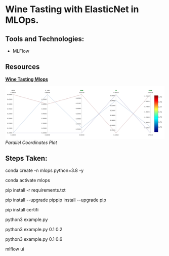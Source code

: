 # Wine Tasting with ElasticNet in MLOps.

## Tools and Technologies:

- MLFlow


## Resources

**[Wine Tasting Mlops](https://www.youtube.com/watch?v=-NOIWzjJK-4&ab_channel=DSwithBappy)**

![Parallel Coordinates Plot](assets/image.png)
*Parallel Coordinates Plot*

## Steps Taken:


conda create -n mlops python=3.8 -y 

conda activate mlops

pip install -r requirements.txt

pip install --upgrade pippip install --upgrade pip

pip install certifi

python3 example.py

python3 example.py 0.1 0.2

python3 example.py 0.1 0.6

mlflow ui

